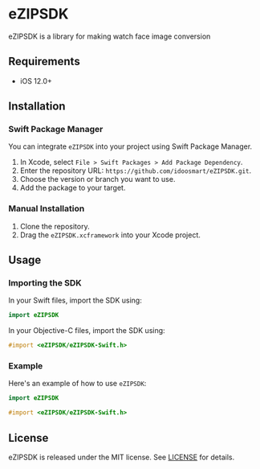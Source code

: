 # eZIPSDK

eZIPSDK is a library for making watch face image conversion

## Requirements

- iOS 12.0+

## Installation

### Swift Package Manager

You can integrate `eZIPSDK` into your project using Swift Package Manager.

1. In Xcode, select `File > Swift Packages > Add Package Dependency`.
2. Enter the repository URL: `https://github.com/idoosmart/eZIPSDK.git`.
3. Choose the version or branch you want to use.
4. Add the package to your target.

### Manual Installation

1. Clone the repository.
2. Drag the `eZIPSDK.xcframework` into your Xcode project.

## Usage

### Importing the SDK

In your Swift files, import the SDK using:

```swift
import eZIPSDK
```

In your Objective-C files, import the SDK using:

```objective-c
#import <eZIPSDK/eZIPSDK-Swift.h>
```

### Example

Here's an example of how to use `eZIPSDK`:

```swift
import eZIPSDK


```

```objective-c
#import <eZIPSDK/eZIPSDK-Swift.h>


```

## License

eZIPSDK is released under the MIT license. See [LICENSE](LICENSE) for details.
